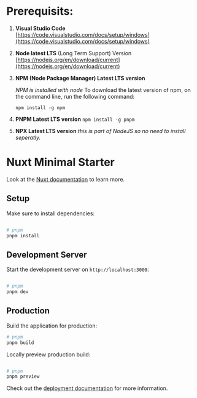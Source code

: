 # Prerequisits:

1. **Visual Studio Code** [https://code.visualstudio.com/docs/setup/windows](https://code.visualstudio.com/docs/setup/windows)
2. **Node latest LTS** (Long Term Support) Version [https://nodejs.org/en/download/current](https://nodejs.org/en/download/current)
3. **NPM (Node Package Manager) Latest LTS version**

   *NPM is installed with node*
   To download the latest version of npm, on the command line, run the following command:

   `npm install -g npm`
4. **PNPM Latest LTS version**
   `npm install -g pnpm`
5. **NPX Latest LTS version**
   *this is part of NodeJS so no need to install seperatly.*


# Nuxt Minimal Starter

Look at the [Nuxt documentation](https://nuxt.com/docs/getting-started/introduction) to learn more.

## Setup

Make sure to install dependencies:

```bash

# pnpm
pnpm install

```

## Development Server

Start the development server on `http://localhost:3000`:

```bash

# pnpm
pnpm dev

```

## Production

Build the application for production:

```bash
# pnpm
pnpm build

```

Locally preview production build:

```bash

# pnpm
pnpm preview
```

Check out the [deployment documentation](https://nuxt.com/docs/getting-started/deployment) for more information.
